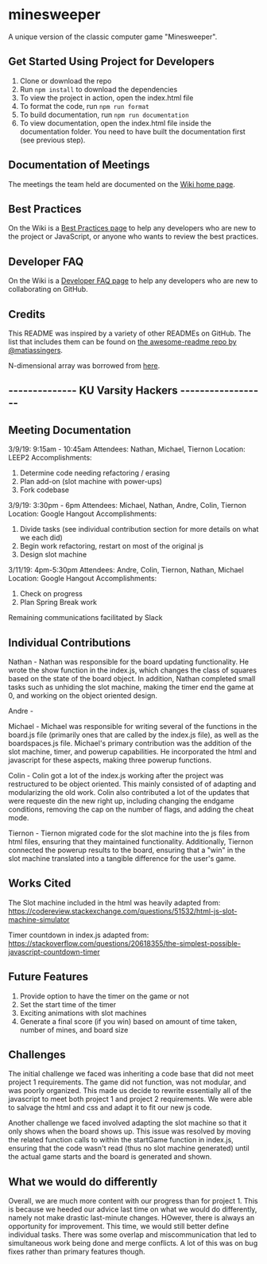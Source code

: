 # minesweeper

A unique version of the classic computer game "Minesweeper".

## Get Started Using Project for Developers

1. Clone or download the repo
1. Run `npm install` to download the dependencies
1. To view the project in action, open the index.html file
1. To format the code, run `npm run format`
1. To build documentation, run `npm run documentation`
1. To view documentation, open the index.html file inside the documentation folder. You need to have built the documentation first (see previous step).

## Documentation of Meetings

The meetings the team held are documented on the [Wiki home page](https://github.com/CompSciLauren/minesweeper/wiki).

## Best Practices

On the Wiki is a [Best Practices page](https://github.com/CompSciLauren/minesweeper/wiki/Best-Practices) to help any developers who are new to the project or JavaScript, or anyone who wants to review the best practices.

## Developer FAQ

On the Wiki is a [Developer FAQ page](https://github.com/CompSciLauren/minesweeper/wiki/Developer-FAQ) to help any developers who are new to collaborating on GitHub.

## Credits

This README was inspired by a variety of other READMEs on GitHub. The list that includes them can be found on [the awesome-readme repo by @matiassingers](https://github.com/matiassingers/awesome-readme).

N-dimensional array was borrowed from [here](https://stackoverflow.com/questions/966225/how-can-i-create-a-two-dimensional-array-in-javascript/966938#966938).

## -------------- KU Varsity Hackers ------------------

## Meeting Documentation

3/9/19: 9:15am - 10:45am
Attendees: Nathan, Michael, Tiernon
Location: LEEP2
Accomplishments:

1. Determine code needing refactoring / erasing
2. Plan add-on (slot machine with power-ups)
3. Fork codebase

3/9/19: 3:30pm - 6pm
Attendees: Michael, Nathan, Andre, Colin, Tiernon
Location: Google Hangout
Accomplishments:

1. Divide tasks (see individual contribution section for more details on what we each did)
2. Begin work refactoring, restart on most of the original js
3. Design slot machine

3/11/19: 4pm-5:30pm
Attendees: Andre, Colin, Tiernon, Nathan, Michael
Location: Google Hangout
Accomplishments:

1. Check on progress
2. Plan Spring Break work

Remaining communications facilitated by Slack

## Individual Contributions

Nathan - Nathan was responsible for the board updating functionality. He wrote the show function in the index.js, which changes the class of squares based on the state of the board object. In addition, Nathan completed small tasks such as unhiding the slot machine, making the timer end the game at 0, and working on the object oriented design.

Andre -

Michael - Michael was responsible for writing several of the functions in the board.js file (primarily ones that are called by the index.js file), as well as the boardspaces.js file. Michael's primary contribution was the addition of the slot machine, timer, and powerup capabilities. He incorporated the html and javascript for these aspects, making three powerup functions.

Colin - Colin got a lot of the index.js working after the project was restructured to be object oriented. This mainly consisted of of adapting and modularizing the old work. Colin also contributed a lot of the updates that were requeste din the new right up, including changing the endgame conditions, removing the cap on the number of flags, and adding the cheat mode.

Tiernon - Tiernon migrated code for the slot machine into the js files from html files, ensuring that they maintained functionality. Additionally, Tiernon connected the powerup results to the board, ensuring that a "win" in the slot machine translated into a tangible difference for the user's game.

## Works Cited

The Slot machine included in the html was heavily adapted from:
https://codereview.stackexchange.com/questions/51532/html-js-slot-machine-simulator

Timer countdown in index.js adapted from:
https://stackoverflow.com/questions/20618355/the-simplest-possible-javascript-countdown-timer

## Future Features

1. Provide option to have the timer on the game or not
2. Set the start time of the timer
3. Exciting animations with slot machines
4. Generate a final score (if you win) based on amount of time taken, number of mines, and board size

## Challenges

The initial challenge we faced was inheriting a code base that did not meet project 1 requirements. The game did not function, was not modular, and was poorly organized. This made us decide to rewrite essentially all of the javascript to meet both project 1 and project 2 requirements. We were able to salvage the html and css and adapt it to fit our new js code.

Another challenge we faced involved adapting the slot machine so that it only shows when the board shows up. This issue was resolved by moving the related function calls to within the startGame function in index.js, ensuring that the code wasn't read (thus no slot machine generated) until the actual game starts and the board is generated and shown.

## What we would do differently

Overall, we are much more content with our progress than for project 1. This is because we heeded our advice last time on what we would do differently, namely not make drastic last-minute changes. HOwever, there is always an opportunity for improvement. This time, we would still better define individual tasks. There was some overlap and miscommunication that led to simultaneous work being done and merge conflicts. A lot of this was on bug fixes rather than primary features though.
